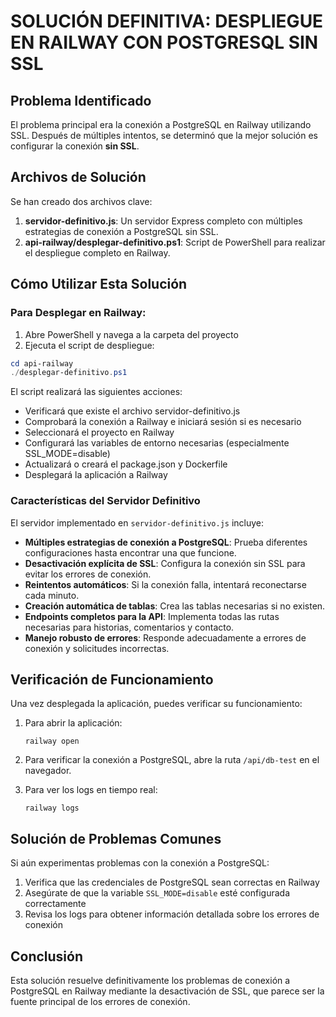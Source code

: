 # SOLUCIÓN DEFINITIVA: DESPLIEGUE EN RAILWAY CON POSTGRESQL SIN SSL

## Problema Identificado
El problema principal era la conexión a PostgreSQL en Railway utilizando SSL. Después de múltiples intentos, se determinó que la mejor solución es configurar la conexión **sin SSL**.

## Archivos de Solución

Se han creado dos archivos clave:

1. **servidor-definitivo.js**: Un servidor Express completo con múltiples estrategias de conexión a PostgreSQL sin SSL.
2. **api-railway/desplegar-definitivo.ps1**: Script de PowerShell para realizar el despliegue completo en Railway.

## Cómo Utilizar Esta Solución

### Para Desplegar en Railway:

1. Abre PowerShell y navega a la carpeta del proyecto
2. Ejecuta el script de despliegue:

```powershell
cd api-railway
./desplegar-definitivo.ps1
```

El script realizará las siguientes acciones:
- Verificará que existe el archivo servidor-definitivo.js
- Comprobará la conexión a Railway e iniciará sesión si es necesario
- Seleccionará el proyecto en Railway
- Configurará las variables de entorno necesarias (especialmente SSL_MODE=disable)
- Actualizará o creará el package.json y Dockerfile
- Desplegará la aplicación a Railway

### Características del Servidor Definitivo

El servidor implementado en `servidor-definitivo.js` incluye:

- **Múltiples estrategias de conexión a PostgreSQL**: Prueba diferentes configuraciones hasta encontrar una que funcione.
- **Desactivación explícita de SSL**: Configura la conexión sin SSL para evitar los errores de conexión.
- **Reintentos automáticos**: Si la conexión falla, intentará reconectarse cada minuto.
- **Creación automática de tablas**: Crea las tablas necesarias si no existen.
- **Endpoints completos para la API**: Implementa todas las rutas necesarias para historias, comentarios y contacto.
- **Manejo robusto de errores**: Responde adecuadamente a errores de conexión y solicitudes incorrectas.

## Verificación de Funcionamiento

Una vez desplegada la aplicación, puedes verificar su funcionamiento:

1. Para abrir la aplicación:
   ```
   railway open
   ```

2. Para verificar la conexión a PostgreSQL, abre la ruta `/api/db-test` en el navegador.

3. Para ver los logs en tiempo real:
   ```
   railway logs
   ```

## Solución de Problemas Comunes

Si aún experimentas problemas con la conexión a PostgreSQL:

1. Verifica que las credenciales de PostgreSQL sean correctas en Railway
2. Asegúrate de que la variable `SSL_MODE=disable` esté configurada correctamente
3. Revisa los logs para obtener información detallada sobre los errores de conexión

## Conclusión

Esta solución resuelve definitivamente los problemas de conexión a PostgreSQL en Railway mediante la desactivación de SSL, que parece ser la fuente principal de los errores de conexión.
